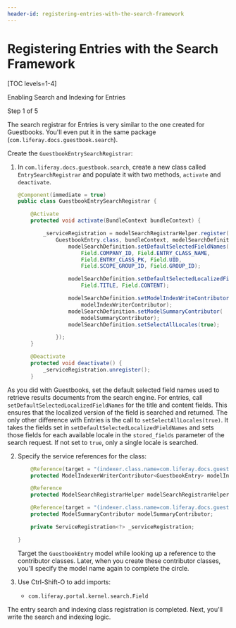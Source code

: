 ```yaml
---
header-id: registering-entries-with-the-search-framework
---
```


# Registering Entries with the Search Framework

[TOC levels=1-4]

<div class="learn-path-step row">
    <p id="stepTitle">Enabling Search and Indexing for Entries</p><p>Step 1 of 5</p>
</div>

The search registrar for Entries is very similar to the one created for
Guestbooks. You'll even put it in the same package
(`com.liferay.docs.guestbook.search`). 

Create the `GuestbookEntrySearchRegistrar`:

1.  In `com.liferay.docs.guestbook.search`, create a new class called
    `EntrySearchRegistrar` and populate it with two methods, `activate` and
    `deactivate`.

    ```java
    @Component(immediate = true)
    public class GuestbookEntrySearchRegistrar {

        @Activate
        protected void activate(BundleContext bundleContext) {

            _serviceRegistration = modelSearchRegistrarHelper.register(
                GuestbookEntry.class, bundleContext, modelSearchDefinition -> {
                    modelSearchDefinition.setDefaultSelectedFieldNames(
                        Field.COMPANY_ID, Field.ENTRY_CLASS_NAME,
                        Field.ENTRY_CLASS_PK, Field.UID, 
                        Field.SCOPE_GROUP_ID, Field.GROUP_ID);

                    modelSearchDefinition.setDefaultSelectedLocalizedFieldNames(
                        Field.TITLE, Field.CONTENT);

                    modelSearchDefinition.setModelIndexWriteContributor(
                        modelIndexWriterContributor);
                    modelSearchDefinition.setModelSummaryContributor(
                        modelSummaryContributor);
                    modelSearchDefinition.setSelectAllLocales(true);

                });
        }

        @Deactivate
        protected void deactivate() {
            _serviceRegistration.unregister();
        }
    ```


As you did with Guestbooks, set the default selected field names used to
retrieve results documents from the search engine. For entries, call
`setDefaultSelectedLocalizedFieldNames` for the title and content fields. This
ensures that the localized version of the field is searched and returned. The
only other difference with Entries is the call to
`setSelectAllLocales(true)`. It takes the fields set in
`setDefaultSelectedLocalizedFieldNames` and sets those fields for each
available locale in the `stored_fields` parameter of the search request. If not
set to `true`, only a single locale is searched.

2.  Specify the service references for the class:

    ```java
        @Reference(target = "(indexer.class.name=com.liferay.docs.guestbook.model.GuestbookEntry)")
        protected ModelIndexerWriterContributor<GuestbookEntry> modelIndexWriterContributor;

        @Reference
        protected ModelSearchRegistrarHelper modelSearchRegistrarHelper;

        @Reference(target = "(indexer.class.name=com.liferay.docs.guestbook.model.GuestbookEntry)")
        protected ModelSummaryContributor modelSummaryContributor;

        private ServiceRegistration<?> _serviceRegistration;

    }
    ```

    Target the `GuestbookEntry` model while looking up a reference to the
    contributor classes. Later, when you create these contributor classes,
    you'll specify the model name again to complete the circle.

3.  Use Ctrl-Shift-O to add imports: 

    - `com.liferay.portal.kernel.search.Field`

The entry search and indexing class registration is completed. Next, you'll
write the search and indexing logic.
